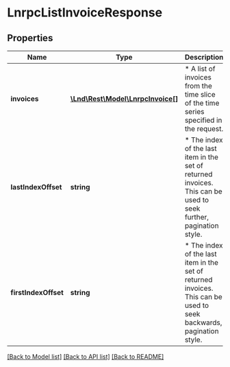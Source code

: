 # LnrpcListInvoiceResponse

## Properties
Name | Type | Description | Notes
------------ | ------------- | ------------- | -------------
**invoices** | [**\Lnd\Rest\Model\LnrpcInvoice[]**](LnrpcInvoice.md) | * A list of invoices from the time slice of the time series specified in the request. | [optional] 
**lastIndexOffset** | **string** | * The index of the last item in the set of returned invoices. This can be used to seek further, pagination style. | [optional] 
**firstIndexOffset** | **string** | * The index of the last item in the set of returned invoices. This can be used to seek backwards, pagination style. | [optional] 

[[Back to Model list]](../README.md#documentation-for-models) [[Back to API list]](../README.md#documentation-for-api-endpoints) [[Back to README]](../README.md)


